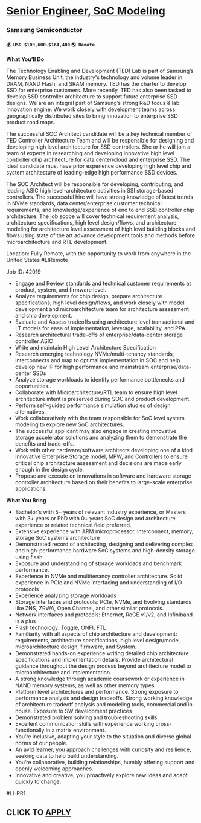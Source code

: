 # [Senior Engineer, SoC Modeling](https://www.remotewlb.com/apply/senior-engineer-soc-modeling)  
### Samsung Semiconductor  
#### `💰 USD $109,600~$164,400` `🌎 Remote`  

**What You’ll Do**

The Technology Enabling and Development (TED) Lab is part of Samsung’s Memory Business Unit, the industry's technology and volume leader in DRAM, NAND Flash, and SRAM memory. TED has the charter to develop SSD for enterprise customers. More recently, TED has also been tasked to develop SSD controller architecture to support future enterprise SSD designs. We are an integral part of Samsung’s strong R&D focus & lab innovation engine. We work closely with development teams across geographically distributed sites to bring innovation to enterprise SSD product road maps.

The successful SOC Architect candidate will be a key technical member of TED Controller Architecture Team and will be responsible for designing and developing high level architecture for SSD controllers. She or he will join a team of experts in researching and developing innovative high level controller chip architecture for data center/cloud and enterprise SSD. The ideal candidate must have prior experience developing high level chip and system architecture of leading-edge high performance SSD devices.

The SOC Architect will be responsible for developing, contributing, and leading ASIC high level-architecture activities in SSI storage-based controllers. The successful hire will have strong knowledge of latest trends in NVMe standards, data center/enterprise customer technical requirements, and knowledge/experience of end to end SSD controller chip architecture. The job scope will cover technical requirement analysis, architecture specifications, high level design/flows, and architecture modeling for architecture level assessment of high level building blocks and flows using state of the art advance development tools and methods before microarchitecture and RTL development.

Location: Fully Remote, with the opportunity to work from anywhere in the United States #LIRemote

Job ID: 42019

  * Engage and Review standards and technical customer requirements at product, system, and firmware level.
  * Analyze requirements for chip design, prepare architecture specifications, high level design/flows, and work closely with model development and microarchitecture team for architecture assessment and chip development.
  * Evaluate and Assess tradeoffs using architecture level transactional and LT models for ease of implementation, leverage, scalability, and PPA.
  * Research architectural trade-offs of enterprise/data-center storage controller ASIC
  * Write and maintain High Level Architecture Specification
  * Research emerging technology NVMe/multi-tenancy standards, interconnects and map to optimal implementation in SOC and help develop new IP for high performance and mainstream enterprise/data-center SSDs
  * Analyze storage workloads to identify performance bottlenecks and opportunities..
  * Collaborate with Microarchitecture/RTL team to ensure high level architecture intent is preserved during SOC and product development.
  * Perform self-guided performance simulation studies of design alternatives.
  * Work collaboratively with the team responsible for SoC level system modeling to explore new SoC architectures.
  * The successful applicant may also engage in creating innovative storage accelerator solutions and analyzing them to demonstrate the benefits and trade-offs.
  * Work with other hardware/software architects developing one of a kind innovative Enterprise Storage model, MPW, and Controllers to ensure critical chip architecture assessment and decisions are made early enough in the design cycle.
  * Propose and execute on innovations in software and hardware storage controller architecture based on their benefits to large-scale enterprise applications.

**What You Bring**

  * Bachelor's with 5+ years of relevant industry experience, or Masters with 3+ years or PhD with 0+ years SoC design and architecture experience or related technical field preferred.
  * Extensive experience with ARM microprocessor, interconnect, memory, storage SoC systems architecture
  * Demonstrated record of architecting, designing and delivering complex and high-performance hardware SoC systems and high-density storage using flash
  * Exposure and understanding of storage workloads and benchmark performance.
  * Experience in NVMe and multitenancy controller architecture. Solid experience in PCIe and NVMe interfacing and understanding of I/O protocols
  * Experience analyzing storage workloads
  * Storage interfaces and protocols: PCIe, NVMe, and Evolving standards like ZNS, ZRWA, Open Channel, and other similar protocols.
  * Network interfaces and protocols: Ethernet, RoCE v1/v2, and Infiniband is a plus
  * Flash technology: Toggle, ONFI, FTL
  * Familiarity with all aspects of chip architecture and development: requirements, architecture specifications, high level design/model, microarchitecture design, firmware, and System.
  * Demonstrated hands-on experience writing detailed chip architecture specifications and implementation details. Provide architectural guidance throughout the design process beyond architecture model to microarchitecture and implementation.
  * A strong knowledge through academic coursework or experience in NAND memory systems, as well as other memory types
  * Platform level architectures and performance. Strong exposure to performance analysis and design tradeoffs. Strong working knowledge of architecture tradeoff analysis and modeling tools, commercial and in-house. Exposure to SW development practices
  * Demonstrated problem solving and troubleshooting skills.
  * Excellent communication skills with experience working cross-functionally in a matrix environment.
  * You’re inclusive, adapting your style to the situation and diverse global norms of our people.
  * An avid learner, you approach challenges with curiosity and resilience, seeking data to help build understanding.
  * You’re collaborative, building relationships, humbly offering support and openly welcoming approaches.
  * Innovative and creative, you proactively explore new ideas and adapt quickly to change.

#LI-RR1

  
## CLICK TO [APPLY](https://www.remotewlb.com/apply/senior-engineer-soc-modeling)

